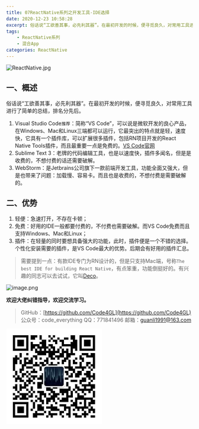```yaml
---
title: 07ReactNative系列之开发工具-IDE选择
date: 2020-12-23 10:58:28
excerpt: 俗话说“工欲善其事，必先利其器”。在最初开发的时候，便寻觅良久，对常用工具进行了简单的总结，排名分先后。
tags:
    - ReactNative系列
    - 混合App
categories: ReactNative
---
```


![ReactNative.jpg](https://upload-images.jianshu.io/upload_images/18236822-e9d8ac4cb99f3b3f.jpg?imageMogr2/auto-orient/strip%7CimageView2/2/w/1240)

## 一、概述

俗话说“工欲善其事，必先利其器”。在最初开发的时候，便寻觅良久，对常用工具进行了简单的总结，排名分先后。

1. Visual Studio Code`推荐`：简称“VS Code”，可以说是微软开发的良心产品，在Windows、Mac和Linux三端都可以运行，它最突出的特点就是轻，速度快，它具有一个插件库，可以扩展很多插件，包括RN项目开发的React Native Tools插件，而且最重要一点是免费的。[VS Code官网](https://code.visualstudio.com/)
2. Sublime Text 3：老牌的代码编辑工具，也是以速度快，插件多闻名，但是是收费的，不想付费的话还需要破解。
3. WebStorm：是Jetbrains公司旗下一款前端开发工具，功能全面又强大，但是也带来了问题：加载慢、容易卡。而且也是收费的，不想付费是需要破解的。

## 二、优势

1. 轻便：急速打开，不存在卡顿；
2. 免费：好用的IDE一般都要付费的，不付费也需要破解。而VS Code免费而且支持Windows、Mac和Linux；
3. 插件：在轻量的同时要想具备强大的功能，此时，插件便是一个不错的选择。个性化安装需要的插件，是VS Code最大的优势。后期会有好用的插件汇总。

> 需要提到一点：有款IDE专门为RN设计的，但是只支持Mac端，号称`The best IDE for building React Native`，有点笨重，功能倒挺好的。有兴趣的同志可以去试试，它叫[Deco](https://www.decoide.org/)。

![image.png](https://upload-images.jianshu.io/upload_images/18236822-87aee64bef8bc1b2.png?imageMogr2/auto-orient/strip%7CimageView2/2/w/1240)

**欢迎大佬纠错指导，欢迎交流学习。**

>GitHub：[https://github.com/Code4GL](https://github.com/Code4GL)
公众号：code_everything
QQ：771841496
邮箱：guanli1991@163.com

![code_everything](/images/code_everything.jpg)
